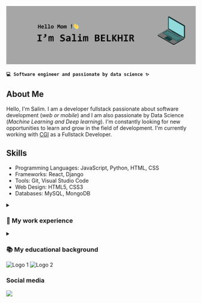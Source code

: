 <!--
**Salim-belkhir/Salim-belkhir** is a ✨ _special_ ✨ repository because its `README.md` (this file) appears on your GitHub profile.

Here are some ideas to get you started:

- 🔭 I’m currently working on ...
- 🌱 I’m currently learning ...
- 👯 I’m looking to collaborate on ...
- 🤔 I’m looking for help with ...
- 💬 Ask me about ...
- 📫 How to reach me: ...
- 😄 Pronouns: ...
- ⚡ Fun fact: ...
-->

![Bannière](assets/banniere_github.png)


**`💻 Software engineer and passionate by data science ✨`**

## About Me

Hello, I'm Salim. I am a developer fullstack passionate about software development (*web or mobile*) and I am also passionate by Data Science (*Machine Learning and Deep learning*). I'm constantly looking for new opportunities to learn and grow in the field of development.
I'm currently working with [CGI](https://www.cgi.com/en) as a Fullstack Developer.

## Skills

- Programming Languages: JavaScript, Python, HTML, CSS
- Frameworks: React, Django
- Tools: Git, Visual Studio Code
- Web Design: HTML5, CSS3
- Databases: MySQL, MongoDB


<details>
    <summary><h3>💼 My work experience</h3></summary>
</details>


<details>
    <summary><h3>📚 My educational background</h3></summary>


<div style="background-color: #fff; border: 1px solid #ccc; border-radius: 5px; padding: 20px; margin: 10px; box-shadow: 2px 2px 5px #aaa;">
    <h2 style="color: #333;">🧑‍🎓 Engineering student in Computer Science and Management</h2>
    <h3 style="color: #666; margin: 5px 0;">🏫 School : Polytech Montpellier</h3>
    <p style="color: #666; margin: 5px 0;">📍City : Montpellier</p>
    <p style="color: #666; margin: 5px 0;">📆 Years of study : September 2021 - June 2024</p>
    <p style="color: #666; margin: 5px 0;">Description : Courte description de votre expérience à l'École 1.</p>
</div>

<!-- Informations sur la deuxième école -->
<div style="background-color: #fff; border: 1px solid #ccc; border-radius: 5px; padding: 20px; margin: 10px; box-shadow: 2px 2px 5px #aaa;">
    <h2 style="color: #333;">🧑‍🎓 Student in a preparatory class for top-tier schools</h2>
    <h3 style="color: #666; margin: 5px 0;">🏫 School : Polytech Montpellier</h3>
    <p style="color: #666; margin: 5px 0;">📍City : Montpellier</p>
    <p style="color: #666; margin: 5px 0;">📆 Years of study : September 2019 - June 2021</p>
    <p style="color: #666; margin: 5px 0;">Description : Courte description de votre expérience à l'École 2.</p>
</div>

</details>


<div style="textAlign: bottom">
    <img src="https://cdn.jsdelivr.net/gh/devicons/devicon/icons/scala/scala-original-wordmark.svg" alt="Logo 1" height="50">
    <img src="https://cdn.jsdelivr.net/gh/devicons/devicon/icons/java/java-original-wordmark.svg" alt="Logo 2" height="50">
</div>



### Social media

<img height="40" src="https://cdn.jsdelivr.net/gh/devicons/devicon/icons/linkedin/linkedin-original.svg" />